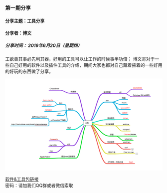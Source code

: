 ### 第一期分享
#### 分享主题：工具分享
#### 分享者：博文
##### 分享时间： 2019年6月20日（星期四）
工欲善其事必先利其器，好用的工具可以让工作的时候事半功倍；
博文哥对于一些自己好用的软件以及插件工具的介绍，期间大家也都对自己藏着掖着的一些好用的好玩的东西做了分享。<br/>

![](shareSketchMap.png)





[软件&工具包链接](https://pan.baidu.com/s/1ghFEA0cpyamzRHiVS4jrIQ) <br>
密码：请加我们QQ群或者微信索取